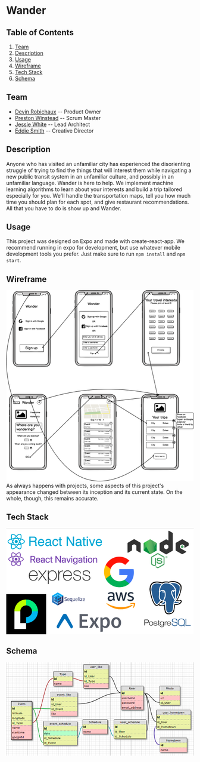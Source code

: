 # Wander

## Table of Contents
1. [Team](#team)
1. [Description](#description)
1. [Usage](#Usage)
1. [Wireframe](#wireframe)
1. [Tech Stack](#tech-stack)
1. [Schema](#schema)

## Team
- [Devin Robichaux](https://github.com/devinrobichaux) -- Product Owner
- [Preston Winstead](https://github.com/PrestonWinstead) -- Scrum Master
- [Jessie White](https://github.com/jessielwhite) -- Lead Architect
- [Eddie Smith](https://github.com/eddiesmithjr) -- Creative Director

## Description
Anyone who has visited an unfamiliar city has experienced the disorienting struggle 
of trying to find the things that will interest them while navigating a new public 
transit system in an unfamiliar culture, and possibly in an unfamiliar language. 
Wander is here to help. We implement machine learning algorithms to learn about your
interests and build a trip tailored especially for you. We'll handle the transportation
maps, tell you how much time you should plan for each spot, and give restaurant 
recommendations. All that you have to do is show up and Wander. 

## Usage
This project was designed on Expo and made with create-react-app. We recommend running in expo for development, but use whatever mobile development tools you prefer. Just make sure to run `npm install` and `npm start`.

## Wireframe
![Wireframe](img/wireframe.png) \
As always happens with projects, some aspects of this project's appearance changed between its inception and its current state. On the whole, though, this remains accurate.

## Tech Stack
![Tech Stack](img/techstack.png)

## Schema
![Schema](img/schema.png)
